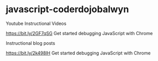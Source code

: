 # javascript-coderdojobalwyn

Youtube Instructional Videos

https://bit.ly/2GF7qSG Get started debugging JavaScript with Chrome


Instructional blog posts

https://bit.ly/2k498lH  Get started debugging JavaScript with Chrome



